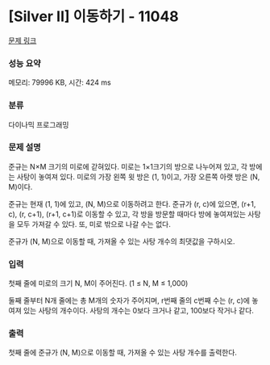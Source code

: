 # [Silver II] 이동하기 - 11048 

[문제 링크](https://www.acmicpc.net/problem/11048) 

### 성능 요약

메모리: 79996 KB, 시간: 424 ms

### 분류

다이나믹 프로그래밍

### 문제 설명

<p>준규는 N×M 크기의 미로에 갇혀있다. 미로는 1×1크기의 방으로 나누어져 있고, 각 방에는 사탕이 놓여져 있다. 미로의 가장 왼쪽 윗 방은 (1, 1)이고, 가장 오른쪽 아랫 방은 (N, M)이다.</p>

<p>준규는 현재 (1, 1)에 있고, (N, M)으로 이동하려고 한다. 준규가 (r, c)에 있으면, (r+1, c), (r, c+1), (r+1, c+1)로 이동할 수 있고, 각 방을 방문할 때마다 방에 놓여져있는 사탕을 모두 가져갈 수 있다. 또, 미로 밖으로 나갈 수는 없다.</p>

<p>준규가 (N, M)으로 이동할 때, 가져올 수 있는 사탕 개수의 최댓값을 구하시오.</p>

### 입력 

 <p>첫째 줄에 미로의 크기 N, M이 주어진다. (1 ≤ N, M ≤ 1,000)</p>

<p>둘째 줄부터 N개 줄에는 총 M개의 숫자가 주어지며, r번째 줄의 c번째 수는 (r, c)에 놓여져 있는 사탕의 개수이다. 사탕의 개수는 0보다 크거나 같고, 100보다 작거나 같다.</p>

### 출력 

 <p>첫째 줄에 준규가 (N, M)으로 이동할 때, 가져올 수 있는 사탕 개수를 출력한다.</p>

